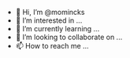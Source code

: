 - 👋 Hi, I’m @momincks
- 👀 I’m interested in ...
- 🌱 I’m currently learning ...
- 💞️ I’m looking to collaborate on ...
- 📫 How to reach me ...

<!---
momincks/momincks is a ✨ special ✨ repository because its `README.md` (this file) appears on your GitHub profile.
You can click the Preview link to take a look at your changes.
--->
